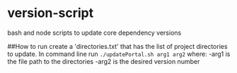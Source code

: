 # version-script
bash and node scripts to update core dependency versions

##How to run
create a 'directories.txt' that has the list of project directories to update.
In command line run `./updatePortal.sh arg1 arg2` where:
-arg1 is the file path to the directories
-arg2 is the desired version number
